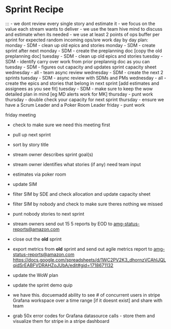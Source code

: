 # Sprint Recipe

<misc>
   ::: - we dont review every single story and estimate it
    - we focus on the value each stream wants to deliver
    - we use the team hive mind to discuss and estimate when its needed
    - we use at least 2 points of ops buffer per sprint for expected random incoming ops/sre work
    day by day plan:
    monday - SDM - clean up old epics and stories
    monday - SDM - create sprint after next
    monday - SDM - create the preplanning doc [copy the old preplanning doc] 
    tuesday - SDM - clean up old epics and stories
    tuesday - SDM - identify carry over work from prior preplannig doc as you can
    tuesday - SDM - figures out capacity and updates sprint capacity sheet
    wednesday - all - team async review
    wednesday - SDM - create the next 2 sprints
    tuesday - SDM - async review with SDMs and PMs
    wednesday - all - create the epics and stories that belong in next sprint [add estimates and assignees as you see fit]  
    tuesday - SDM - make sure to keep the wow detailed plan in mind [eg MD alerts work for MK]
    thursday - punt work 
    thursday - double check your capacity for next sprint 
    thursday - ensure we have a Scrum Leader and a Poker Room Leader
    friday - punt work
</misc>

friday meeting
- check to make sure we need this meeting first
- pull up next sprint
- sort by story title
- stream owner describes sprint goal(s)
- stream owner identifies what stories (if any) need team input 
- estimates via poker room 
- update SIM
- filter SIM by SDE and check allocation and update capacity sheet
- filter SIM by nobody and check to make sure theres nothing we missed
- punt nobody stories to next sprint
- stream owners send out 15 5 reports by EOD to amg-status-reports@amazon.com
- close out the **old** sprint
- export metrics from **old** sprint and send out agile metrics report to amg-status-reports@amazon.com
https://docs.google.com/spreadsheets/d/1WC2PV2K3_dhornzVCAhIJQLqidSrEABFVDRAHZoJUbA/edit#gid=1718671132
- update the WoW plan
- update the sprint demo quip

- we have this.
docuemadd ability to see # of concurrent users in stripe Grafana workspace over a time range [if it doesnt exist] and share with team

- grab 50x error codes for Grafana datasource calls - store them and visualize them for stripe in a stripe dashboard

